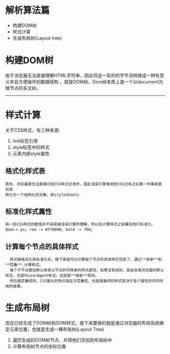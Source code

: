 解析算法篇
========

* 构建DOM树
* 样式计算
* 生成布局树(Layout tree)

# 构建DOM树

由于浏览器无法直接理解HTML字符串，因此将这一系列的字节流转换成一种有意义并且方便操作的数据结构
，就是DOM树，Dom树本质上是一个以document为根节点的多叉树。

---

# 样式计算

关于CSS样式，有三种来源:

  1. link标签引用
  2. style标签中的样式
  3. 元素内嵌style属性

## 格式化样式表

    首先，浏览器是无法直接识别CSS样式文本的，因此渲染引擎接收到CSS文本之后第一件事就是将其
    转化为一个结构化的对象，即styleSheets

##  标准化样式属性

    有一些CSS样式的数值并不容易被渲染引擎所理解，所以在计算样式之前要将他们标准化。
    如em-> px; red -> #ff0000; bold -> 700; 

## 计算每个节点的具体样式

      样式被格式化和标准化后，接下来就可以计算每个节点的具体样式信息了。通过**继承**和**层叠**,计算样式。
      每个子节点都会默认继承父节点的可继承的样式属性，如果没有找到，就会采用浏览器的默认样式，也就叫userAgent样式。这就是**继承**规则。
      然后是层叠规则，CSS最大的特点就在于层叠性，也就是最终的样式取决于各个属性的共同作用的效果。

# 生成布局树
  现在已经生成了DOM树和DOM样式，接下来要做的就是通过浏览器的布局系统确定元素位置，也就是生成一棵布局树(Layout Tree)

  1. 遍历生成的DOM树节点，并把他们添加到布局树中
  2. 计算布局树节点的坐标位置
